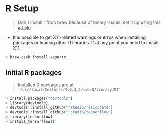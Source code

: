 # R Setup

> Don't install r from brew because of binary issues, set it up using this [article](https://ryanhomer.github.io/posts/build-openmp-macos-catalina-complete#install-r-studio)

- It is possible to get X11-related warnings or erros when installing packages or loading other R libraries. If at any point you need to install X11,

```sh
> brew cask install xquartz
```

## Initial R packages

> Installed R packages are at `‘/usr/local/Cellar/r/4.0.3_2/lib/R/library/DT’`

```sh
> install.packages("devtools")
> library(devtools)
> devtools::install_github("rstudio/reticulate")
> devtools::install_github("rstudio/tensorflow")
> library(tensorflow)
> install_tensorflow()
```
